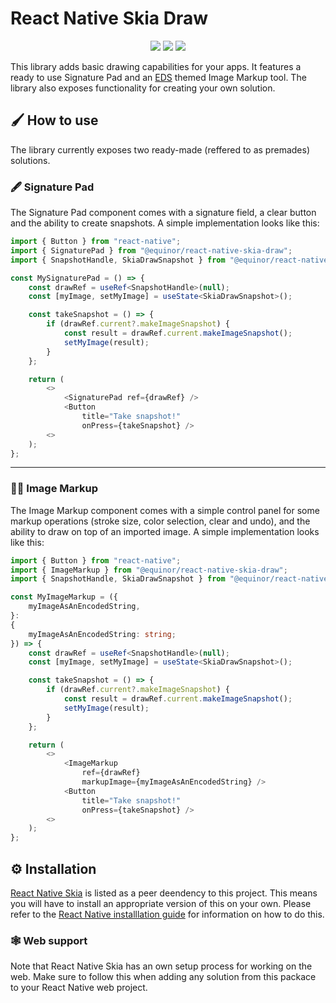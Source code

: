 # React Native Skia Draw

<p align="center">
        <img src="https://img.shields.io/badge/iOS-✅-brightgreen" />
        <img src="https://img.shields.io/badge/web-✅-brightgreen" />
        <img src="https://img.shields.io/badge/android-❔-orange" />
</p>

This library adds basic drawing capabilities for your apps. It features a ready to use Signature Pad and an [EDS](https://loop.equinor.com/en/stories/eds-design-system) themed Image Markup tool.
The library also exposes functionality for creating your own solution.

## 🖌️ How to use
The library currently exposes two ready-made (reffered to as premades) solutions.

### 🖋️ Signature Pad
The Signature Pad component comes with a signature field, a clear button and the ability to create snapshots. A simple implementation looks like this:
```ts
import { Button } from "react-native";
import { SignaturePad } from "@equinor/react-native-skia-draw";
import { SnapshotHandle, SkiaDrawSnapshot } from "@equinor/react-native-skia-draw/dist/types";

const MySignaturePad = () => {
    const drawRef = useRef<SnapshotHandle>(null);
    const [myImage, setMyImage] = useState<SkiaDrawSnapshot>();

    const takeSnapshot = () => {
        if (drawRef.current?.makeImageSnapshot) {
            const result = drawRef.current.makeImageSnapshot();
            setMyImage(result);
        }
    };

    return (
        <>
            <SignaturePad ref={drawRef} />
            <Button
                title="Take snapshot!"
                onPress={takeSnapshot} />
        <>
    );
};
```

---


### 👩‍🎨 Image Markup

The Image Markup component comes with a simple control panel for some markup operations (stroke size, color selection, clear and undo), and the ability to draw on top of an imported image. A simple implementation looks like this:
```ts
import { Button } from "react-native";
import { ImageMarkup } from "@equinor/react-native-skia-draw";
import { SnapshotHandle, SkiaDrawSnapshot } from "@equinor/react-native-skia-draw/dist/types";

const MyImageMarkup = ({
    myImageAsAnEncodedString,
}:
{
    myImageAsAnEncodedString: string;
}) => {
    const drawRef = useRef<SnapshotHandle>(null);
    const [myImage, setMyImage] = useState<SkiaDrawSnapshot>();

    const takeSnapshot = () => {
        if (drawRef.current?.makeImageSnapshot) {
            const result = drawRef.current.makeImageSnapshot();
            setMyImage(result);
        }
    };

    return (
        <>
            <ImageMarkup
                ref={drawRef}
                markupImage={myImageAsAnEncodedString} />
            <Button
                title="Take snapshot!"
                onPress={takeSnapshot} />
        <>
    );
};
```

## ⚙️ Installation
[React Native Skia](https://shopify.github.io/react-native-skia/) is listed as a peer deendency to this project. This means you will have to install an appropriate version of this on your own. Please refer to the [React Native installlation guide](https://shopify.github.io/react-native-skia/docs/getting-started/installation) for information on how to do this.

### 🕸️ Web support
Note that React Native Skia has an own setup process for working on the web. Make sure to follow this when adding any solution from this packace to your React Native web project.

